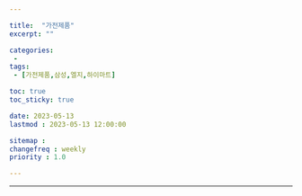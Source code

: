 ```yaml
---

title:  "가전제품"
excerpt: ""

categories:
 - 
tags:
 - [가전제품,삼성,엘지,하이마트]

toc: true
toc_sticky: true

date: 2023-05-13
lastmod : 2023-05-13 12:00:00

sitemap :
changefreq : weekly
priority : 1.0

---
```

---

